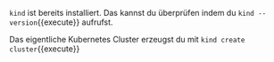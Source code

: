 `kind` ist bereits installiert.
Das kannst du überprüfen indem du `kind --version`{{execute}} aufrufst.

Das eigentliche Kubernetes Cluster erzeugst du mit `kind create cluster`{{execute}}